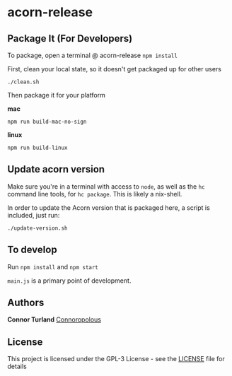 # acorn-release

## Package It (For Developers)

To package, open a terminal @ acorn-release
`npm install`

First, clean your local state, so it doesn't get packaged up for other users
```
./clean.sh
```

Then package it for your platform

**mac**
```
npm run build-mac-no-sign
```

**linux**
```
npm run build-linux
```

## Update acorn version

Make sure you're in a terminal with access to `node`, as well as the `hc` command line tools, for `hc package`. This is likely a nix-shell.

In order to update the Acorn version that is packaged here, a script is included, just run:

```shell
./update-version.sh
```

## To develop

Run `npm install` and `npm start`

`main.js` is a primary point of development.


## Authors

**Connor Turland** [Connoropolous](https://github.com/Connoropolous)

## License

This project is licensed under the GPL-3 License - see the [LICENSE](LICENSE) file for details

